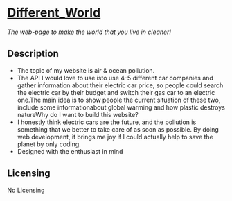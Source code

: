 # [Different_World](https://ymmy1.github.io/Different_World/)
*The web-page to make the world that you live in cleaner!*

## Description

* The topic of my website is air & ocean pollution.
* The API I would love to use isto use 4-5 different car companies and gather information about their electric car price, so people could search the electric car by their budget and switch their gas car to an electric one.The main idea is to show people the current situation of these two, include some informationabout global warming and how plastic destroys natureWhy do I want to build this website? 
* I honestly think electric cars are the future, and the pollution is something that we better to take care of as soon as possible. By doing web development, it brings me joy if I could actually help to save the planet by only coding. 
* Designed with the enthusiast in mind

<h2>Licensing</h2>

No Licensing

